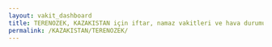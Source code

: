 ```yaml
---
layout: vakit_dashboard
title: TERENOZEK, KAZAKISTAN için iftar, namaz vakitleri ve hava durumu - ilçe/eyalet seç
permalink: /KAZAKISTAN/TERENOZEK/
---
```


<script type="text/javascript">
  var GLOBAL_COUNTRY = 'KAZAKISTAN';
  var GLOBAL_CITY = 'TERENOZEK';
  var GLOBAL_STATE = '';
  var lat = 72;
  var lon = 21;
</script>
